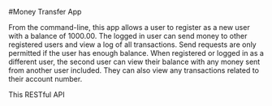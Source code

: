 #Money Transfer App

From the command-line, this app allows a user to register as a new user with a balance of 1000.00. The logged in user can send money to other registered users and view a log of all transactions. Send requests are only permitted if the user has enough balance. When registered or logged in as a different user, the second user can view their balance with any money sent from another user included. They can also view any transactions related to their account number.

This RESTful API 